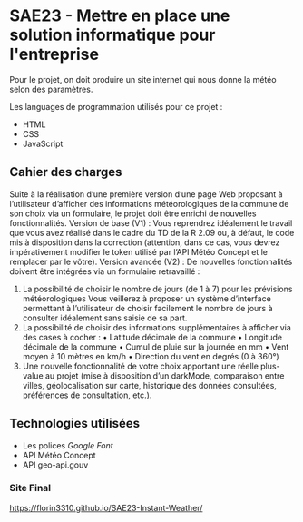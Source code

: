 # SAE23 - Mettre en place une solution informatique pour l'entreprise

Pour le projet, on doit produire un site internet qui nous donne la météo selon des paramètres.

Les languages de programmation utilisés pour ce projet :

* HTML
* CSS
* JavaScript

## Cahier des charges

Suite à la réalisation d’une première version d’une page Web proposant à l’utilisateur d’afficher des
informations météorologiques de la commune de son choix via un formulaire, le projet doit être enrichi
de nouvelles fonctionnalités.
Version de base (V1) :
Vous reprendrez idéalement le travail que vous avez réalisé dans le cadre du TD de la R 2.09 ou, à
défaut, le code mis à disposition dans la correction (attention, dans ce cas, vous devrez
impérativement modifier le token utilisé par l’API Météo Concept et le remplacer par le vôtre).
Version avancée (V2) :
De nouvelles fonctionnalités doivent être intégrées via un formulaire retravaillé :
1) La possibilité de choisir le nombre de jours (de 1 à 7) pour les prévisions météorologiques
Vous veillerez à proposer un système d’interface permettant à l’utilisateur de choisir facilement le
nombre de jours à consulter idéalement sans saisie de sa part.
2) La possibilité de choisir des informations supplémentaires à afficher via des cases à cocher :
• Latitude décimale de la commune
• Longitude décimale de la commune
• Cumul de pluie sur la journée en mm
• Vent moyen à 10 mètres en km/h
• Direction du vent en degrés (0 à 360°)
3) Une nouvelle fonctionnalité de votre choix apportant une réelle plus-value au projet (mise à
disposition d’un darkMode, comparaison entre villes, géolocalisation sur carte, historique des
données consultées, préférences de consultation, etc.).

## Technologies utilisées 

- Les polices *Google Font*
- API Météo Concept
- API geo-api.gouv


### Site Final
https://florin3310.github.io/SAE23-Instant-Weather/
